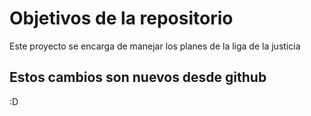 # Objetivos de la repositorio

Este proyecto se encarga de manejar los planes de la liga de la justicia


## Estos cambios son nuevos desde github
:D
